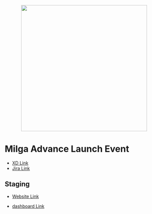 <p align="center"><img src="https://events.elabs-corp.com/milga/advance_launch_event_backend_staging/images/IMG_9109.png" width="400"></p>



# Milga Advance Launch Event

- [XD Link](https://xd.adobe.com/view/839bace4-bb75-4a79-ab3e-e5a61b515eac-d6c8)
- [Jira Link](https://elabs-corp.atlassian.net/jira/software/projects/MALE/boards/16)

## Staging

- [Website Link](https://events.elabs-corp.com/milga/advance_launch_event_backend_staging)

- [dashboard Link](https://events.elabs-corp.com/milga/advance_launch_event_backend_staging/admin/home)



